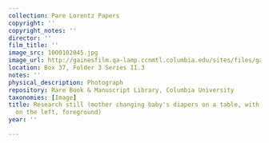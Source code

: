 ```yaml
---
collection: Pare Lorentz Papers
copyright: ''
copyright_notes: ''
director: ''
film_title: ''
image_src: 1000102045.jpg
image_url: http://gainesfilm.qa-lamp.ccnmtl.columbia.edu/sites/files/gainesfilm/images/1000102045.jpg
location: Box 37, Folder 3 Series II.3
notes: ''
physical_description: Photograph
repository: Rare Book & Manuscript Library, Columbia University
taxonomies: [Image]
title: Research still (mother changing baby's diapers on a table, with a little boy
  on the left, foreground)
year: ''

---
```


